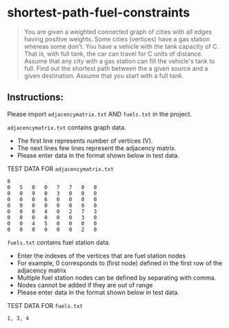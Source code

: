 # shortest-path-fuel-constraints
>You are given a weighted connected graph of cities with all edges having positive weights. Some cities (vertices) have a gas station whereas some don’t. You have a vehicle with the tank capacity of C. That is, with full tank, the car can travel for C units of distance. Assume that any city with a gas station can fill the vehicle's tank to full. Find out the shortest path between the a given source and a given destination. Assume that you start with a full tank.

## Instructions:
Please import `adjacencymatrix.txt` AND `fuels.txt` in the project.

`adjacencymatrix.txt` contains graph data.
* The first line represents number of vertices (V).
* The next lines few lines represent the adjacency matrix.
* Please enter data in the format shown below in test data.


TEST DATA FOR `adjacencymatrix.txt`

```
8
0	5	0	0	7	7	0	0
0	0	9	0	3	0	0	0
0	0	0	6	0	0	0	0
0	0	0	0	0	0	0	0
0	0	0	4	0	2	7	3
0	0	0	0	0	0	3	0
0	0	4	5	0	0	0	0
0	0	0	0	0	0	2	0
```

`fuels.txt` contains fuel station data.
* Enter the indexes of the vertices that are fuel station nodes
* For example, 0 corresponds to (first node) defined in the first row of the adjacency matrix
* Multiple fuel station nodes can be defined by separating with comma.
* Nodes cannot be added if they are out of range
* Please enter data in the format shown below in test data.


TEST DATA FOR `fuels.txt`
```
1, 3, 4
```

